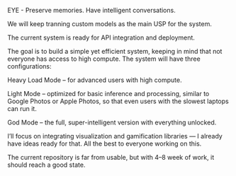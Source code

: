 EYE - Preserve memories. Have intelligent conversations.

We will keep tranning custom models as the main USP for the system.

The current system is ready for API integration and deployment.


The goal is to build a simple yet efficient system, keeping in mind that not everyone has access to high compute.
The system will have three configurations:

Heavy Load Mode – for advanced users with high compute.

Light Mode – optimized for basic inference and processing, similar to Google Photos or Apple Photos, so that even users with the slowest laptops can run it.

God Mode – the full, super-intelligent version with everything unlocked.

I’ll focus on integrating visualization and gamification libraries — I already have ideas ready for that.
All the best to everyone working on this.

The current repository is far from usable, but with 4–8 week of work, it should reach a good state.